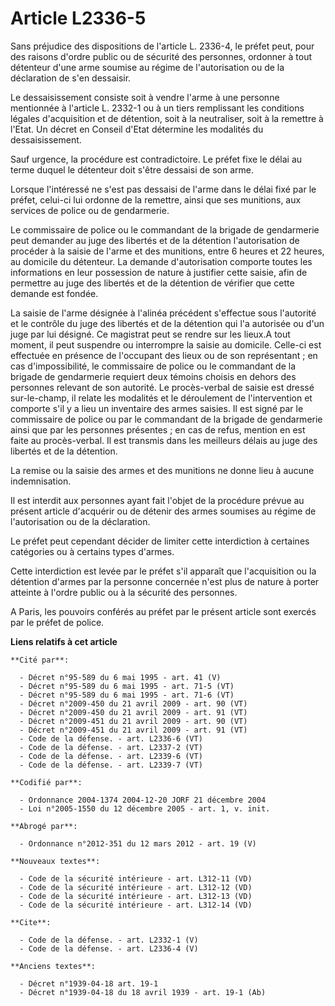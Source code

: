 # Article L2336-5

Sans préjudice des dispositions de l'article L. 2336-4, le préfet peut, pour des raisons d'ordre public ou de sécurité des
personnes, ordonner à tout détenteur d'une arme soumise au régime de l'autorisation ou de la déclaration de s'en dessaisir. 

Le dessaisissement consiste soit à vendre l'arme à une personne mentionnée à l'article L. 2332-1 ou à un tiers remplissant
les conditions légales d'acquisition et de détention, soit à la neutraliser, soit à la remettre à l'Etat. Un décret en
Conseil d'Etat détermine les modalités du dessaisissement. 

Sauf urgence, la procédure est contradictoire. Le préfet fixe le délai au terme duquel le détenteur doit s'être dessaisi de
son arme. 

Lorsque l'intéressé ne s'est pas dessaisi de l'arme dans le délai fixé par le préfet, celui-ci lui ordonne de la remettre,
ainsi que ses munitions, aux services de police ou de gendarmerie. 

Le commissaire de police ou le commandant de la brigade de gendarmerie peut demander au juge des libertés et de la détention
l'autorisation de procéder à la saisie de l'arme et des munitions, entre 6 heures et 22 heures, au domicile du détenteur. La
demande d'autorisation comporte toutes les informations en leur possession de nature à justifier cette saisie, afin de
permettre au juge des libertés et de la détention de vérifier que cette demande est fondée. 

La saisie de l'arme désignée à l'alinéa précédent s'effectue sous l'autorité et le contrôle du juge des libertés et de la
détention qui l'a autorisée ou d'un juge par lui désigné. Ce magistrat peut se rendre sur les lieux.A tout moment, il peut
suspendre ou interrompre la saisie au domicile. Celle-ci est effectuée en présence de l'occupant des lieux ou de son
représentant ; en cas d'impossibilité, le commissaire de police ou le commandant de la brigade de gendarmerie requiert deux
témoins choisis en dehors des personnes relevant de son autorité. Le procès-verbal de saisie est dressé sur-le-champ, il
relate les modalités et le déroulement de l'intervention et comporte s'il y a lieu un inventaire des armes saisies. Il est
signé par le commissaire de police ou par le commandant de la brigade de gendarmerie ainsi que par les personnes présentes ;
en cas de refus, mention en est faite au procès-verbal. Il est transmis dans les meilleurs délais au juge des libertés et de
la détention. 

La remise ou la saisie des armes et des munitions ne donne lieu à aucune indemnisation. 

Il est interdit aux personnes ayant fait l'objet de la procédure prévue au présent article d'acquérir ou de détenir des armes
soumises au régime de l'autorisation ou de la déclaration. 

Le préfet peut cependant décider de limiter cette interdiction à certaines catégories ou à certains types d'armes. 

Cette interdiction est levée par le préfet s'il apparaît que l'acquisition ou la détention d'armes par la personne concernée
n'est plus de nature à porter atteinte à l'ordre public ou à la sécurité des personnes.

A Paris, les pouvoirs conférés au préfet par le présent article sont exercés par le préfet de police.

**Liens relatifs à cet article**

	**Cité par**:

	  - Décret n°95-589 du 6 mai 1995 - art. 41 (V)
	  - Décret n°95-589 du 6 mai 1995 - art. 71-5 (VT)
	  - Décret n°95-589 du 6 mai 1995 - art. 71-6 (VT)
	  - Décret n°2009-450 du 21 avril 2009 - art. 90 (VT)
	  - Décret n°2009-450 du 21 avril 2009 - art. 91 (VT)
	  - Décret n°2009-451 du 21 avril 2009 - art. 90 (VT)
	  - Décret n°2009-451 du 21 avril 2009 - art. 91 (VT)
	  - Code de la défense. - art. L2336-6 (VT)
	  - Code de la défense. - art. L2337-2 (VT)
	  - Code de la défense. - art. L2339-6 (VT)
	  - Code de la défense. - art. L2339-7 (VT)

	**Codifié par**:

	  - Ordonnance 2004-1374 2004-12-20 JORF 21 décembre 2004
	  - Loi n°2005-1550 du 12 décembre 2005 - art. 1, v. init.

	**Abrogé par**:

	  - Ordonnance n°2012-351 du 12 mars 2012 - art. 19 (V)

	**Nouveaux textes**:

	  - Code de la sécurité intérieure - art. L312-11 (VD)
	  - Code de la sécurité intérieure - art. L312-12 (VD)
	  - Code de la sécurité intérieure - art. L312-13 (VD)
	  - Code de la sécurité intérieure - art. L312-14 (VD)

	**Cite**:

	  - Code de la défense. - art. L2332-1 (V)
	  - Code de la défense. - art. L2336-4 (V)

	**Anciens textes**:

	  - Décret n°1939-04-18 art. 19-1
	  - Décret n°1939-04-18 du 18 avril 1939 - art. 19-1 (Ab)
